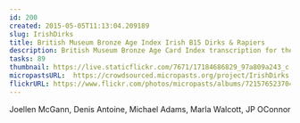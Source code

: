 ```yaml
---
id: 200
created: 2015-05-05T11:13:04.209189
slug: IrishDirks
title: British Museum Bronze Age Index Irish B15 Dirks & Rapiers
description: British Museum Bronze Age Card Index transcription for the Irish Dirks drawer.
tasks: 89
thumbnail: https://live.staticflickr.com/7671/17184686829_97a809a243_c.jpg
micropastsURL:  https://crowdsourced.micropasts.org/project/IrishDirks
flickrURL: https://www.flickr.com/photos/micropasts/albums/72157652370429545
---
```

Joellen McGann, Denis Antoine, Michael Adams, Marla Walcott, JP OConnor
